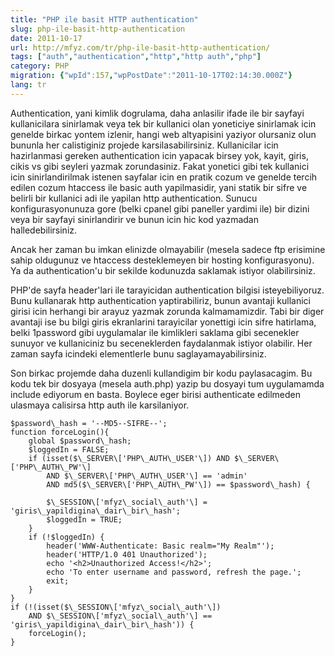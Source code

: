 ```yaml
---
title: "PHP ile basit HTTP authentication"
slug: php-ile-basit-http-authentication
date: 2011-10-17
url: http://mfyz.com/tr/php-ile-basit-http-authentication/
tags: ["auth","authentication","http","http auth","php"]
category: PHP
migration: {"wpId":157,"wpPostDate":"2011-10-17T02:14:30.000Z"}
lang: tr
---
```


Authentication, yani kimlik dogrulama, daha anlasilir ifade ile bir sayfayi kullanicilara sinirlamak veya tek bir kullanici olan yoneticiye sinirlamak icin genelde birkac yontem izlenir, hangi web altyapisini yaziyor olursaniz olun bununla her calistiginiz projede karsilasabilirsiniz. Kullanicilar icin hazirlanmasi gereken authentication icin yapacak birsey yok, kayit, giris, cikis vs gibi seyleri yazmak zorundasiniz. Fakat yonetici gibi tek kullanici icin sinirlandirilmak istenen sayfalar icin en pratik cozum ve genelde tercih edilen cozum htaccess ile basic auth yapilmasidir, yani statik bir sifre ve belirli bir kullanici adi ile yapilan http authentication. Sunucu konfigurasyonunuza gore (belki cpanel gibi paneller yardimi ile) bir dizini veya bir sayfayi sinirlandirir ve bunun icin hic kod yazmadan halledebilirsiniz.

Ancak her zaman bu imkan elinizde olmayabilir (mesela sadece ftp erisimine sahip oldugunuz ve htaccess desteklemeyen bir hosting konfigurasyonu). Ya da authentication'u bir sekilde kodunuzda saklamak istiyor olabilirsiniz.

PHP'de sayfa header'lari ile tarayicidan authentication bilgisi isteyebiliyoruz. Bunu kullanarak http authentication yaptirabiliriz, bunun avantaji kullanici girisi icin herhangi bir arayuz yazmak zorunda kalmamamizdir. Tabi bir diger avantaji ise bu bilgi giris ekranlarini tarayicilar yonettigi icin sifre hatirlama, belki 1password gibi uygulamalar ile kimlikleri saklama gibi secenekler sunuyor ve kullaniciniz bu seceneklerden faydalanmak istiyor olabilir. Her zaman sayfa icindeki elementlerle bunu saglayamayabilirsiniz.

Son birkac projemde daha duzenli kullandigim bir kodu paylasacagim. Bu kodu tek bir dosyaya (mesela auth.php) yazip bu dosyayi tum uygulamamda include ediyorum en basta. Boylece eger birisi authenticate edilmeden ulasmaya calisirsa http auth ile karsilaniyor.

```
$password\_hash = '--MD5--SIFRE--';
function forceLogin(){
    global $password\_hash;
    $loggedIn = FALSE;
    if (isset($\_SERVER\['PHP\_AUTH\_USER'\]) AND $\_SERVER\['PHP\_AUTH\_PW'\]
        AND $\_SERVER\['PHP\_AUTH\_USER'\] == 'admin'
        AND md5($\_SERVER\['PHP\_AUTH\_PW'\]) == $password\_hash) {
        
        $\_SESSION\['mfyz\_social\_auth'\] = 'giris\_yapildigina\_dair\_bir\_hash';
        $loggedIn = TRUE;
    }
    if (!$loggedIn) {
        header('WWW-Authenticate: Basic realm="My Realm"');
        header('HTTP/1.0 401 Unauthorized');
        echo '<h2>Unauthorized Access!</h2>';
        echo 'To enter username and password, refresh the page.';
        exit;
    }
}
if (!(isset($\_SESSION\['mfyz\_social\_auth'\])
    AND $\_SESSION\['mfyz\_social\_auth'\] == 'giris\_yapildigina\_dair\_bir\_hash')) {
    forceLogin();
}

```